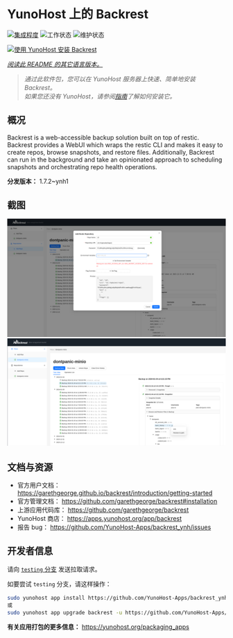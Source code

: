 <!--
注意：此 README 由 <https://github.com/YunoHost/apps/tree/master/tools/readme_generator> 自动生成
请勿手动编辑。
-->

# YunoHost 上的 Backrest

[![集成程度](https://apps.yunohost.org/badge/integration/backrest)](https://ci-apps.yunohost.org/ci/apps/backrest/)
![工作状态](https://apps.yunohost.org/badge/state/backrest)
![维护状态](https://apps.yunohost.org/badge/maintained/backrest)

[![使用 YunoHost 安装 Backrest](https://install-app.yunohost.org/install-with-yunohost.svg)](https://install-app.yunohost.org/?app=backrest)

*[阅读此 README 的其它语言版本。](./ALL_README.md)*

> *通过此软件包，您可以在 YunoHost 服务器上快速、简单地安装 Backrest。*  
> *如果您还没有 YunoHost，请参阅[指南](https://yunohost.org/install)了解如何安装它。*

## 概况

Backrest is a web-accessible backup solution built on top of restic. Backrest provides a WebUI which wraps the restic CLI and makes it easy to create repos, browse snapshots, and restore files. Additionally, Backrest can run in the background and take an opinionated approach to scheduling snapshots and orchestrating repo health operations.


**分发版本：** 1.7.2~ynh1

## 截图

![Backrest 的截图](./doc/screenshots/68747470733a2f2f663030302e6261636b626c617a6562322e636f6d2f66696c652f6773686172652f73637265656e73686f74732f323032342f53637265656e73686f742b66726f6d2b323032342d30312d30342b31382d31392d35302e706e67.png)
![Backrest 的截图](./doc/screenshots/68747470733a2f2f663030302e6261636b626c617a6562322e636f6d2f66696c652f6773686172652f73637265656e73686f74732f323032342f53637265656e73686f742b66726f6d2b323032342d30312d30342b31382d33302d31342e706e67.png)

## 文档与资源

- 官方用户文档： <https://garethgeorge.github.io/backrest/introduction/getting-started>
- 官方管理文档： <https://github.com/garethgeorge/backrest#installation>
- 上游应用代码库： <https://github.com/garethgeorge/backrest>
- YunoHost 商店： <https://apps.yunohost.org/app/backrest>
- 报告 bug： <https://github.com/YunoHost-Apps/backrest_ynh/issues>

## 开发者信息

请向 [`testing` 分支](https://github.com/YunoHost-Apps/backrest_ynh/tree/testing) 发送拉取请求。

如要尝试 `testing` 分支，请这样操作：

```bash
sudo yunohost app install https://github.com/YunoHost-Apps/backrest_ynh/tree/testing --debug
或
sudo yunohost app upgrade backrest -u https://github.com/YunoHost-Apps/backrest_ynh/tree/testing --debug
```

**有关应用打包的更多信息：** <https://yunohost.org/packaging_apps>
